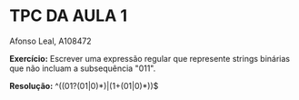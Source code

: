# **TPC DA AULA 1**

Afonso Leal, A108472

**Exercício:** Escrever uma expressão regular que represente strings binárias que não incluam a subsequência "011".

**Resolução:** ^((01?(01|0)\*)|(1+(01|0)\*))$


